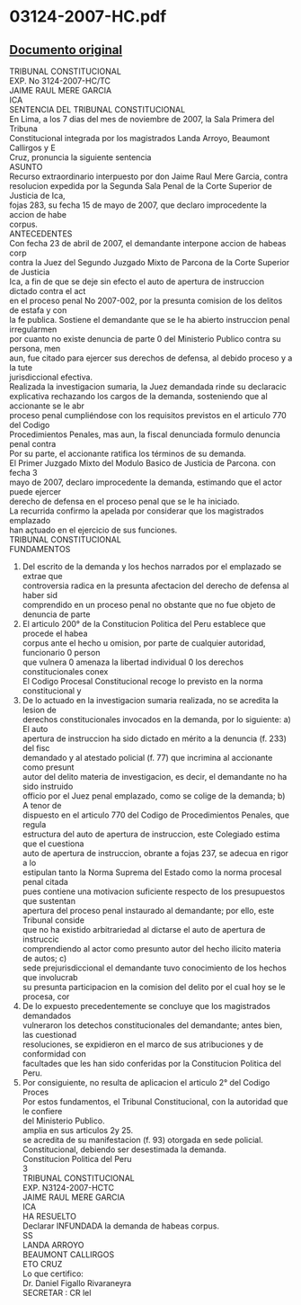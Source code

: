
03124-2007-HC.pdf
=================
  
[Documento original](https://tc.gob.pe/jurisprudencia/2008/03124-2007-HC.pdf)  
---  
TRIBUNAL CONSTITUCIONAL  
EXP. No 3124-2007-HC/TC  
JAIME RAUL MERE GARCIA  
ICA  
SENTENCIA DEL TRIBUNAL CONSTITUCIONAL  
En Lima, a los 7 dias del mes de noviembre de 2007, la Sala Primera del Tribuna  
Constitucional integrada por los magistrados Landa Arroyo, Beaumont Callirgos y E  
Cruz, pronuncia la siguiente sentencia  
ASUNTO  
Recurso extraordinario interpuesto por don Jaime Raul Mere Garcia, contra  
resolucion expedida por la Segunda Sala Penal de la Corte Superior de Justicia de Ica,  
fojas 283, su fecha 15 de mayo de 2007, que declaro improcedente la accion de habe  
corpus.  
ANTECEDENTES  
Con fecha 23 de abril de 2007, el demandante interpone accion de habeas corp  
contra la Juez del Segundo Juzgado Mixto de Parcona de la Corte Superior de Justicia  
Ica, a fin de que se deje sin efecto el auto de apertura de instruccion dictado contra el act  
en el proceso penal No 2007-002, por la presunta comision de los delitos de estafa y con  
la fe publica. Sostiene el demandante que se le ha abierto instruccion penal irregularmen  
por cuanto no existe denuncia de parte 0 del Ministerio Publico contra su persona, men  
aun, fue citado para ejercer sus derechos de defensa, al debido proceso y a la tute  
jurisdiccional efectiva.  
Realizada la investigacion sumaria, la Juez demandada rinde su declaracic  
explicativa rechazando los cargos de la demanda, sosteniendo que al accionante se le abr  
proceso penal cumpliéndose con los requisitos previstos en el articulo 770 del Codigo  
Procedimientos Penales, mas aun, la fiscal denunciada formulo denuncia penal contra  
Por su parte, el accionante ratifica los términos de su demanda.  
El Primer Juzgado Mixto del Modulo Basico de Justicia de Parcona. con fecha 3  
mayo de 2007, declaro improcedente la demanda, estimando que el actor puede ejercer  
derecho de defensa en el proceso penal que se le ha iniciado.  
La recurrida confirmo la apelada por considerar que los magistrados emplazado  
han açtuado en el ejercicio de sus funciones.  
TRIBUNAL CONSTITUCIONAL  
FUNDAMENTOS  
1. Del escrito de la demanda y los hechos narrados por el emplazado se extrae que  
controversia radica en la presunta afectacion del derecho de defensa al haber sid  
comprendido en un proceso penal no obstante que no fue objeto de denuncia de parte  
2. El articulo 200° de la Constitucion Politica del Peru establece que procede el habea  
corpus ante el hecho u omision, por parte de cualquier autoridad, funcionario 0 person  
que vulnera 0 amenaza la libertad individual 0 los derechos constitucionales conex  
El Codigo Procesal Constitucional recoge lo previsto en la norma constitucional y  
3. De lo actuado en la investigacion sumaria realizada, no se acredita la lesion de  
derechos constitucionales invocados en la demanda, por lo siguiente: a) El auto  
apertura de instruccion ha sido dictado en mérito a la denuncia (f. 233) del fisc  
demandado y al atestado policial (f. 77) que incrimina al accionante como presunt  
autor del delito materia de investigacion, es decir, el demandante no ha sido instruido  
officio por el Juez penal emplazado, como se colige de la demanda; b) A tenor de  
dispuesto en el articulo 770 del Codigo de Procedimientos Penales, que regula  
estructura del auto de apertura de instruccion, este Colegiado estima que el cuestiona  
auto de apertura de instruccion, obrante a fojas 237, se adecua en rigor a lo  
estipulan tanto la Norma Suprema del Estado como la norma procesal penal citada  
pues contiene una motivacion suficiente respecto de los presupuestos que sustentan  
apertura del proceso penal instaurado al demandante; por ello, este Tribunal conside  
que no ha existido arbitrariedad al dictarse el auto de apertura de instruccic  
comprendiendo al actor como presunto autor del hecho ilicito materia de autos; c)  
sede prejurisdiccional el demandante tuvo conocimiento de los hechos que involucrab  
su presunta participacion en la comision del delito por el cual hoy se le procesa, cor  
4. De lo expuesto precedentemente se concluye que los magistrados demandados  
vulneraron los detechos constitucionales del demandante; antes bien, las cuestionad  
resoluciones, se expidieron en el marco de sus atribuciones y de conformidad con  
facultades que les han sido conferidas por la Constitucion Politica del Peru.  
5. Por consiguiente, no resulta de aplicacion el articulo 2° del Codigo Proces  
Por estos fundamentos, el Tribunal Constitucional, con la autoridad que le confiere  
del Ministerio Publico.  
amplia en sus articulos 2y 25.  
se acredita de su manifestacion (f. 93) otorgada en sede policial.  
Constitucional, debiendo ser desestimada la demanda.  
Constitucion Politica del Peru  
3  
TRIBUNAL CONSTITUCIONAL  
EXP. N3124-2007-HCTC  
JAIME RAUL MERE GARCIA  
ICA  
HA RESUELTO  
Declarar INFUNDADA la demanda de habeas corpus.  
SS  
LANDA ARROYO  
BEAUMONT CALLIRGOS  
ETO CRUZ  
Lo que certifico:  
Dr. Daniel Figallo Rivaraneyra  
SECRETAR : CR lel